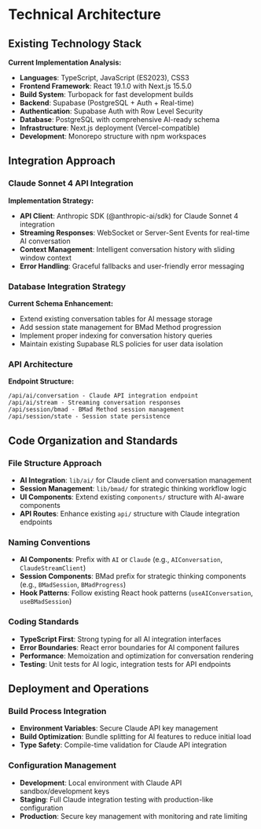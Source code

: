 # Technical Architecture

## Existing Technology Stack

**Current Implementation Analysis:**
- **Languages**: TypeScript, JavaScript (ES2023), CSS3
- **Frontend Framework**: React 19.1.0 with Next.js 15.5.0
- **Build System**: Turbopack for fast development builds
- **Backend**: Supabase (PostgreSQL + Auth + Real-time)
- **Authentication**: Supabase Auth with Row Level Security
- **Database**: PostgreSQL with comprehensive AI-ready schema
- **Infrastructure**: Next.js deployment (Vercel-compatible)
- **Development**: Monorepo structure with npm workspaces

## Integration Approach

### Claude Sonnet 4 API Integration
**Implementation Strategy:**
- **API Client**: Anthropic SDK (@anthropic-ai/sdk) for Claude Sonnet 4 integration
- **Streaming Responses**: WebSocket or Server-Sent Events for real-time AI conversation
- **Context Management**: Intelligent conversation history with sliding window context
- **Error Handling**: Graceful fallbacks and user-friendly error messaging

### Database Integration Strategy
**Current Schema Enhancement:**
- Extend existing conversation tables for AI message storage
- Add session state management for BMad Method progression
- Implement proper indexing for conversation history queries
- Maintain existing Supabase RLS policies for user data isolation

### API Architecture
**Endpoint Structure:**
```
/api/ai/conversation - Claude API integration endpoint
/api/ai/stream - Streaming conversation responses  
/api/session/bmad - BMad Method session management
/api/session/state - Session state persistence
```

## Code Organization and Standards

### File Structure Approach
- **AI Integration**: `lib/ai/` for Claude client and conversation management
- **Session Management**: `lib/bmad/` for strategic thinking workflow logic
- **UI Components**: Extend existing `components/` structure with AI-aware components
- **API Routes**: Enhance existing `api/` structure with Claude integration endpoints

### Naming Conventions
- **AI Components**: Prefix with `AI` or `Claude` (e.g., `AIConversation`, `ClaudeStreamClient`)
- **Session Components**: BMad prefix for strategic thinking components (e.g., `BMadSession`, `BMadProgress`)
- **Hook Patterns**: Follow existing React hook patterns (`useAIConversation`, `useBMadSession`)

### Coding Standards
- **TypeScript First**: Strong typing for all AI integration interfaces
- **Error Boundaries**: React error boundaries for AI component failures
- **Performance**: Memoization and optimization for conversation rendering
- **Testing**: Unit tests for AI logic, integration tests for API endpoints

## Deployment and Operations

### Build Process Integration
- **Environment Variables**: Secure Claude API key management
- **Build Optimization**: Bundle splitting for AI features to reduce initial load
- **Type Safety**: Compile-time validation for Claude API integration

### Configuration Management
- **Development**: Local environment with Claude API sandbox/development keys
- **Staging**: Full Claude integration testing with production-like configuration  
- **Production**: Secure key management with monitoring and rate limiting